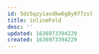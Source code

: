 ```yaml
---
id: 5dz5qzyiaxdkw6g8y977zsl
title: inlineFold
desc: ''
updated: 1636973394229
created: 1636973394229
---
```



